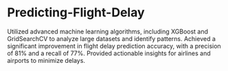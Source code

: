 # Predicting-Flight-Delay
Utilized advanced machine learning algorithms, including XGBoost and GridSearchCV to analyze large datasets and identify patterns. Achieved a significant improvement in flight delay prediction accuracy, with a precision of 81% and a recall of 77%. Provided actionable insights for airlines and airports to minimize delays.
